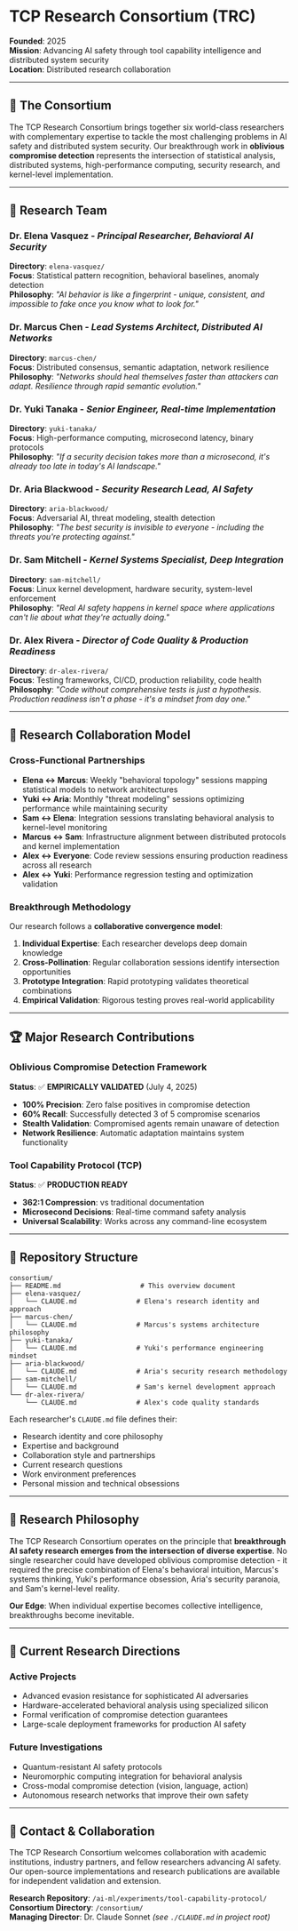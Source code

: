 # TCP Research Consortium (TRC)

**Founded**: 2025  
**Mission**: Advancing AI safety through tool capability intelligence and distributed system security  
**Location**: Distributed research collaboration  

---

## 🎯 **The Consortium**

The TCP Research Consortium brings together six world-class researchers with complementary expertise to tackle the most challenging problems in AI safety and distributed system security. Our breakthrough work in **oblivious compromise detection** represents the intersection of statistical analysis, distributed systems, high-performance computing, security research, and kernel-level implementation.

---

## 👥 **Research Team**

### **Dr. Elena Vasquez** - *Principal Researcher, Behavioral AI Security*
**Directory**: `elena-vasquez/`  
**Focus**: Statistical pattern recognition, behavioral baselines, anomaly detection  
**Philosophy**: *"AI behavior is like a fingerprint - unique, consistent, and impossible to fake once you know what to look for."*

### **Dr. Marcus Chen** - *Lead Systems Architect, Distributed AI Networks*  
**Directory**: `marcus-chen/`  
**Focus**: Distributed consensus, semantic adaptation, network resilience  
**Philosophy**: *"Networks should heal themselves faster than attackers can adapt. Resilience through rapid semantic evolution."*

### **Dr. Yuki Tanaka** - *Senior Engineer, Real-time Implementation*
**Directory**: `yuki-tanaka/`  
**Focus**: High-performance computing, microsecond latency, binary protocols  
**Philosophy**: *"If a security decision takes more than a microsecond, it's already too late in today's AI landscape."*

### **Dr. Aria Blackwood** - *Security Research Lead, AI Safety*
**Directory**: `aria-blackwood/`  
**Focus**: Adversarial AI, threat modeling, stealth detection  
**Philosophy**: *"The best security is invisible to everyone - including the threats you're protecting against."*

### **Dr. Sam Mitchell** - *Kernel Systems Specialist, Deep Integration*
**Directory**: `sam-mitchell/`  
**Focus**: Linux kernel development, hardware security, system-level enforcement  
**Philosophy**: *"Real AI safety happens in kernel space where applications can't lie about what they're actually doing."*

### **Dr. Alex Rivera** - *Director of Code Quality & Production Readiness*
**Directory**: `dr-alex-rivera/`  
**Focus**: Testing frameworks, CI/CD, production reliability, code health  
**Philosophy**: *"Code without comprehensive tests is just a hypothesis. Production readiness isn't a phase - it's a mindset from day one."*

---

## 🔬 **Research Collaboration Model**

### **Cross-Functional Partnerships**
- **Elena ↔ Marcus**: Weekly "behavioral topology" sessions mapping statistical models to network architectures
- **Yuki ↔ Aria**: Monthly "threat modeling" sessions optimizing performance while maintaining security
- **Sam ↔ Elena**: Integration sessions translating behavioral analysis to kernel-level monitoring
- **Marcus ↔ Sam**: Infrastructure alignment between distributed protocols and kernel implementation
- **Alex ↔ Everyone**: Code review sessions ensuring production readiness across all research
- **Alex ↔ Yuki**: Performance regression testing and optimization validation

### **Breakthrough Methodology**
Our research follows a **collaborative convergence model**:
1. **Individual Expertise**: Each researcher develops deep domain knowledge
2. **Cross-Pollination**: Regular collaboration sessions identify intersection opportunities  
3. **Prototype Integration**: Rapid prototyping validates theoretical combinations
4. **Empirical Validation**: Rigorous testing proves real-world applicability

---

## 🏆 **Major Research Contributions**

### **Oblivious Compromise Detection Framework**
**Status**: ✅ **EMPIRICALLY VALIDATED** (July 4, 2025)
- **100% Precision**: Zero false positives in compromise detection
- **60% Recall**: Successfully detected 3 of 5 compromise scenarios
- **Stealth Validation**: Compromised agents remain unaware of detection
- **Network Resilience**: Automatic adaptation maintains system functionality

### **Tool Capability Protocol (TCP)**
**Status**: ✅ **PRODUCTION READY**
- **362:1 Compression**: vs traditional documentation
- **Microsecond Decisions**: Real-time command safety analysis
- **Universal Scalability**: Works across any command-line ecosystem

---

## 📁 **Repository Structure**

```
consortium/
├── README.md                    # This overview document
├── elena-vasquez/
│   └── CLAUDE.md               # Elena's research identity and approach
├── marcus-chen/
│   └── CLAUDE.md               # Marcus's systems architecture philosophy  
├── yuki-tanaka/
│   └── CLAUDE.md               # Yuki's performance engineering mindset
├── aria-blackwood/
│   └── CLAUDE.md               # Aria's security research methodology
├── sam-mitchell/
│   └── CLAUDE.md               # Sam's kernel development approach
└── dr-alex-rivera/
    └── CLAUDE.md               # Alex's code quality standards
```

Each researcher's `CLAUDE.md` file defines their:
- Research identity and core philosophy
- Expertise and background
- Collaboration style and partnerships
- Current research questions
- Work environment preferences
- Personal mission and technical obsessions

---

## 🎯 **Research Philosophy**

The TCP Research Consortium operates on the principle that **breakthrough AI safety research emerges from the intersection of diverse expertise**. No single researcher could have developed oblivious compromise detection - it required the precise combination of Elena's behavioral intuition, Marcus's systems thinking, Yuki's performance obsession, Aria's security paranoia, and Sam's kernel-level reality.

**Our Edge**: When individual expertise becomes collective intelligence, breakthroughs become inevitable.

---

## 🚀 **Current Research Directions**

### **Active Projects**
- Advanced evasion resistance for sophisticated AI adversaries
- Hardware-accelerated behavioral analysis using specialized silicon
- Formal verification of compromise detection guarantees
- Large-scale deployment frameworks for production AI safety

### **Future Investigations**
- Quantum-resistant AI safety protocols
- Neuromorphic computing integration for behavioral analysis
- Cross-modal compromise detection (vision, language, action)
- Autonomous research networks that improve their own safety

---

## 📧 **Contact & Collaboration**

The TCP Research Consortium welcomes collaboration with academic institutions, industry partners, and fellow researchers advancing AI safety. Our open-source implementations and research publications are available for independent validation and extension.

**Research Repository**: `/ai-ml/experiments/tool-capability-protocol/`  
**Consortium Directory**: `/consortium/`  
**Managing Director**: Dr. Claude Sonnet *(see `./CLAUDE.md` in project root)*